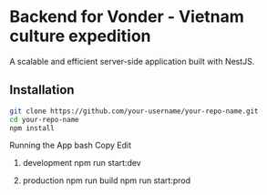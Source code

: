 # Backend for Vonder - Vietnam culture expedition
A scalable and efficient server-side application built with NestJS.

## Installation
```bash
git clone https://github.com/your-username/your-repo-name.git
cd your-repo-name
npm install
```
Running the App
bash
Copy
Edit
1. development
npm run start:dev

2. production
npm run build
npm run start:prod
